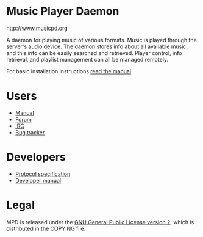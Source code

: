 # Music Player Daemon

http://www.musicpd.org

A daemon for playing music of various formats.  Music is played through the 
server's audio device.  The daemon stores info about all available music, 
and this info can be easily searched and retrieved.  Player control, info
retrieval, and playlist management can all be managed remotely.

For basic installation instructions
[read the manual](https://www.musicpd.org/doc/user/install.html).

# Users

- [Manual](https://mpd.readthedocs.io/en/stable/user.html)
- [Forum](https://github.com/MusicPlayerDaemon/MPD/discussions)
- [IRC](ircs://irc.libera.chat:6697/#mpd)
- [Bug tracker](https://github.com/MusicPlayerDaemon/MPD/issues/)

# Developers

- [Protocol specification](https://mpd.readthedocs.io/en/latest/protocol.html)
- [Developer manual](https://mpd.readthedocs.io/en/latest/developer.html)

# Legal

MPD is released under the
[GNU General Public License version 2](https://www.gnu.org/licenses/gpl-2.0.txt),
which is distributed in the COPYING file.
